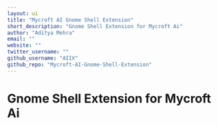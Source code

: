 ```yaml
---
layout: ui
title: "Mycroft AI Gnome Shell Extension"
short_description: "Gnome Shell Extension for Mycroft Ai"
author: "Aditya Mehra"
email: ""
website: ""
twitter_username: ""
github_username: "AIIX"
github_repo: "Mycroft-AI-Gnome-Shell-Extension"
---
```

# Gnome Shell Extension for Mycroft Ai
